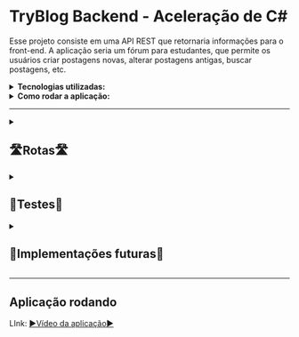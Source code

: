# TryBlog Backend - Aceleração de C#

Esse projeto consiste em uma API REST que retornaria informações para o front-end. A aplicação seria um fórum para estudantes, que permite os usuários
criar postagens novas, alterar postagens antigas, buscar postagens, etc. 

<details>
  <summary><strong>Tecnologias utilizadas:</strong></summary>
  Foi utilizado <strong>SQL Server</strong> para gerenciar o banco de dados e <strong>ASP.NET Core 6</strong> para criar a aplicação Web, 
  o ORM <strong>Entity Framework</strong> para realizar a conexão do banco de dados com a API, <strong>XUnit</strong> e <strong>FluentAssertions</strong>
  para realizar os testes.
</details>

<details>
  <summary><strong>Como rodar a aplicação:</strong></summary>
 Como a aplicação utiliza um banco de dados local será necessário rodar um container Docker com uma imagem SQL Server para conseguir realizar as requisições.
 <br>
  <ul>
    <li>Primeiro rode <code>docker-compose up -d</code> para subir o container com o Banco de Dados</li>
    <li>A senha para a conexão com o DB  é <code>Senha123$</code>, o server é <code>127.0.0.1</code> e o username é <code>SA</code></li> 
    <li>Após conectar ao SQL Server, rode a query <code>TryBlog_Query.sql</code> na sua ferramenta de banco de dados</li>
    <li>Vá para a pasta TryBlog e rode o comando <code>dotnet restore</code>, seguido de <code>dotnet run</code></li>
  </ul>
</details>

<hr>

<details><summary><h2>🛣Rotas🛣</h2></summary>
  <img alt="Rotas da API no Swagger" src="./Images/Swagger.png"/>
  <ul>
   <li>As rotas <code>login</code> e <code>signup</code> fazem login e cadastro de usuários novos. Quando a requisição é bem sucedida retorna 
     um <strong>token</strong></li>
   </ul>
   <h3>🚨Para acessar as próximas rotas é necessário inserir clicar em Authorize e inserir <code>Bearer {token-gerado}</code>🚨</h3>
  <ul>
   <li>As rotas <code>PUT post/id</code>, <code>POST post/id</code>, e <code>DELETE post/id</code> permitem alterar apenas posts feitos pelo usuário logado</li>
   <li>As rotas <code>PUT user/id</code> e <code>DELETE user/id</code> permitem alterar apenas alterar dados do usuário logado também</li>
  </ul>
</details>

<details><summary><h2>🧐Testes🧐</h2></summary>
   <img alt="Cobertura de testes" src="./Images/Test_coverage.png"/>
   <h4>Foi utilizado um banco de dados inMemory para realizar os teste de integração</h4>
</details>

<details><summary><h2>🤔Implementações futuras🤔</h2></summary>
   <ul>
     <li>Maior cobertura de testes</li>
     <li>Deploy da aplicação</li>
     <li>Validação de Email</li>
  </ul>
</details>

<hr>

<h2>Aplicação rodando</h2>
LInk: <a href="google.com">▶️Vídeo da aplicação▶️</a>


